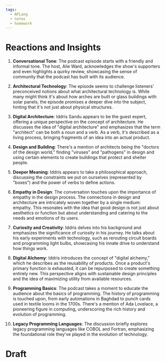 ```yaml
---
tags:
  - APLang
  - notes
  - homework
---
```


# Reactions and Insights

1. **Conversational Tone**: The podcast episode starts with a friendly and informal tone. The host, Alie Ward, acknowledges the show's supporters and even highlights a quirky review, showcasing the sense of community that the podcast has built with its audience.
    
2. **Architectural Technology**: The episode seems to challenge listeners' preconceived notions about what architectural technology is. While many might think it's about how arches are built or glass buildings with solar panels, the episode promises a deeper dive into the subject, hinting that it's not just about physical structures.
    
3. **Digital Architecture**: Iddris Sandu appears to be the guest expert, offering a unique perspective on the concept of architecture. He discusses the idea of "digital architecture" and emphasizes that the term "architect" can be both a noun and a verb. As a verb, it's described as a living process, bringing fragments of an idea into an actual product.
    
4. **Design and Building**: There's a mention of architects being the "doctors of the design world," finding "viruses" and "pathogens" in design and using certain elements to create buildings that protect and shelter people.
    
5. **Deeper Meaning**: Iddris appears to take a philosophical approach, discussing the constraints we put on ourselves (represented by "boxes") and the power of verbs to define actions.
6. **Empathy in Design**: The conversation touches upon the importance of empathy in the design process. The connections in design and architecture are intricately woven together by a single medium: empathy. This resonates with the idea that good design is not just about aesthetics or function but about understanding and catering to the needs and emotions of its users.
    
7. **Curiosity and Creativity**: Iddris delves into his background and emphasizes the significance of curiosity in his journey. He talks about his early experiments with technology, such as rerouting circuit boards and programming light bulbs, showcasing his innate drive to understand how things work.
    
8. **Digital Alchemy**: Iddris introduces the concept of "digital alchemy," which he describes as the reusability of products. Once a product's primary function is exhausted, it can be repurposed to create something entirely new. This perspective aligns with sustainable design principles and the idea of maximizing utility from available resources.
    
9. **Programming Basics**: The podcast takes a moment to educate the audience about the basics of programming. The history of programming is touched upon, from early automations in Baghdad to punch cards used in textile looms in the 1700s. There's a mention of Ada Lovelace, a pioneering figure in computing, underscoring the rich history and evolution of programming.
    
10. **Legacy Programming Languages**: The discussion briefly explores legacy programming languages like COBOL and Fortran, emphasizing the foundational role they've played in the evolution of technology.



# Draft 